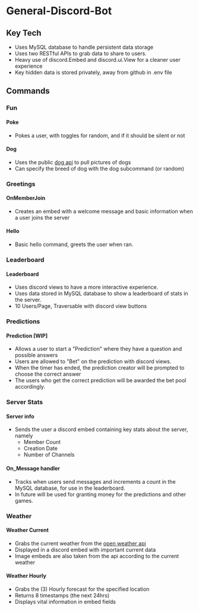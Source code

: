 # General-Discord-Bot

## Key Tech

- Uses MySQL database to handle persistent data storage
- Uses two RESTful APIs to grab data to share to users.
- Heavy use of discord.Embed and discord.ui.View for a cleaner user experience
- Key hidden data is stored privately, away from github in .env file

## Commands

### Fun

#### Poke
- Pokes a user, with toggles for random, and if it should be silent or not

#### Dog
- Uses the public [dog api](https://dog.ceo/dog-api/) to pull pictures of dogs
- Can specify the breed of dog with the dog subcommand (or random)

### Greetings

#### OnMemberJoin
- Creates an embed with a welcome message and basic information when a user joins the server

#### Hello
- Basic hello command, greets the user when ran.

### Leaderboard

#### Leaderboard
- Uses discord views to have a more interactive experience.
- Uses data stored in MySQL database to show a leaderboard of stats in the server.
- 10 Users/Page, Traversable with discord view buttons

### Predictions

#### Prediction [WIP]
- Allows a user to start a "Prediction" where they have a question and possible answers
- Users are allowed to "Bet" on the prediction with discord views.
- When the timer has ended, the prediction creator will be prompted to choose the correct answer
- The users who get the correct prediction will be awarded the bet pool accordingly.

### Server Stats
 
#### Server info
- Sends the user a discord embed containing key stats about the server, namely
    - Member Count
    - Creation Date
    - Number of Channels

#### On_Message handler
- Tracks when users send messages and increments a count in the MySQL database, for use in the leaderboard.
- In future will be used for granting money for the predictions and other games.


### Weather

#### Weather Current
- Grabs the current weather from the [open weather api](https://openweathermap.org/)
- Displayed in a discord embed with important current data
- Image embeds are also taken from the api according to the current weather


#### Weather Hourly
- Grabs the (3) Hourly forecast for the specified location
- Returns 8 timestamps (the next 24hrs)
- Displays vital information in embed fields